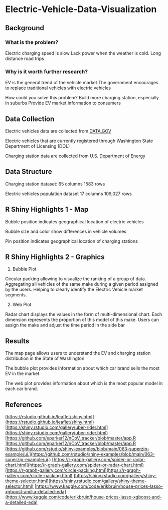# Electric-Vehicle-Data-Visualization

## Background

### What is the problem?
Electric charging speed is slow
Lack power when the weather is cold.
Long distance road trips
 
### Why is it worth further research?
EV is the general trend of the vehicle market
The government encourages to replace traditional vehicles with electric vehicles

How could you solve this problem?
Build more charging station, especially in suburbs
Provide EV market information to consumers

## Data Collection

Electric vehicles data are collected from [DATA.GOV](https://catalog.data.gov/dataset/electric-vehicle-population-data)

Electric vehicles that are currently registered through Washington State Department of Licensing (DOL) 

Charging station data are collected from [U.S. Department of Energy](https://afdc.energy.gov/fuels/electricity_locations.html#/find/nearest?fuel=ELEC)

## Data Structure

Charging station dataset:
65 columns
1583 rows

Electric vehicles population dataset 
17 columns
109,027 rows


## R Shiny Highlights 1 - Map

Bubble position indicates geographical location of electric vehicles

Bubble size and color show differences in vehicle volumes 

Pin position indicates geographical location of charging stations

## R Shiny Highlights 2 - Graphics

1. Bubble Plot

Circular packing allowing to visualize the ranking of a group of data.
Aggregating all vehicles of the same make during a given period assigned by the users.
Helping to clearly identify the Electric Vehicle market segments.

2. Web Plot

Radar chart displays the values in the form of multi-dimensional chart.
Each dimension represents the proportion of this model of this make.
Users can assign the make and adjust the time period in the side bar

## Results

The map page allows users to understand the EV and charging station distribution in the State of Washington 

The bubble plot provides information about which car brand sells the most EV in the market

The web plot provides information about which is the most popular model in each car brand.

## References

[https://rstudio.github.io/leaflet/shiny.html](https://rstudio.github.io/leaflet/shiny.html)
[https://shiny.rstudio.com/gallery/uber-rider.html](https://shiny.rstudio.com/gallery/uber-rider.html)
[https://github.com/eparker12/nCoV_tracker/blob/master/app.R ]https://github.com/eparker12/nCoV_tracker/blob/master/app.R 
[https://github.com/rstudio/shiny-examples/blob/main/063-superzip-example/ui.](https://github.com/rstudio/shiny-examples/blob/main/063-superzip-example/ui.)
[https://r-graph-gallery.com/spider-or-radar-chart.html](https://r-graph-gallery.com/spider-or-radar-chart.html)
[https://r-graph-gallery.com/circle-packing.html](https://r-graph-gallery.com/circle-packing.html)
[https://shiny.rstudio.com/gallery/shiny-theme-selector.html](https://shiny.rstudio.com/gallery/shiny-theme-selector.html)
[https://www.kaggle.com/code/erikbruin/house-prices-lasso-xgboost-and-a-detailed-eda](https://www.kaggle.com/code/erikbruin/house-prices-lasso-xgboost-and-a-detailed-eda)









